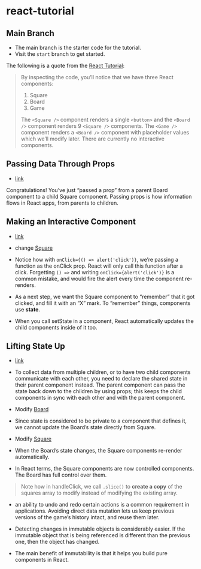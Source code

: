 # react-tutorial

## Main Branch

- The main branch is the starter code for the tutorial.
- Visit the `start` branch to get started.

The following is a quote from the [React Tutorial](https://reactjs.org/tutorial/tutorial.html#inspecting-the-starter-code):

>By inspecting the code, you’ll notice that we have three React components:
>
>1. Square
>2. Board
>3. Game
>
>The `<Square />` component renders a single `<button>` and the `<Board />` component renders 9 `<Square />` components. The `<Game />` component renders a `<Board />` component with placeholder values which we’ll modify later. There are currently no interactive components.


## Passing Data Through Props

- [link](https://reactjs.org/tutorial/tutorial.html#passing-data-through-props)

Congratulations! You’ve just “passed a prop” from a parent Board component to a child Square component. Passing props is how information flows in React apps, from parents to children.

## Making an Interactive Component

- [link](https://reactjs.org/tutorial/tutorial.html#making-an-interactive-component)

- change [Square](src/components/Square.js)

- Notice how with `onClick={() => alert('click')}`, we’re passing a function as the onClick prop. React will only call this function after a click. Forgetting `() =>` and writing `onClick={alert('click')}` is a common mistake, and would fire the alert every time the component re-renders.

- As a next step, we want the Square component to “remember” that it got clicked, and fill it with an “X” mark. To “remember” things, components use **state**.
  
- When you call setState in a component, React automatically updates the child components inside of it too.

## Lifting State Up

- [link](https://reactjs.org/tutorial/tutorial.html#lifting-state-up)

- To collect data from multiple children, or to have two child components communicate with each other, you need to declare the shared state in their parent component instead. The parent component can pass the state back down to the children by using props; this keeps the child components in sync with each other and with the parent component.

- Modify [Board](src/components/Board.js)

- Since state is considered to be private to a component that defines it, we cannot update the Board’s state directly from Square.

- Modify [Square](src/components/Square.js)

-  When the Board’s state changes, the Square components re-render automatically.
  
-   In React terms, the Square components are now controlled components. The Board has full control over them.

>Note how in handleClick, we call `.slice()` to **create a copy** of the squares array to modify instead of modifying the existing array. 

-  an ability to undo and redo certain actions is a common requirement in applications. Avoiding direct data mutation lets us keep previous versions of the game’s history intact, and reuse them later.

- Detecting changes in immutable objects is considerably easier. If the immutable object that is being referenced is different than the previous one, then the object has changed.

- The main benefit of immutability is that it helps you build pure components in React. 






[React Tutorial]: https://reactjs.org/tutorial/tutorial.html

